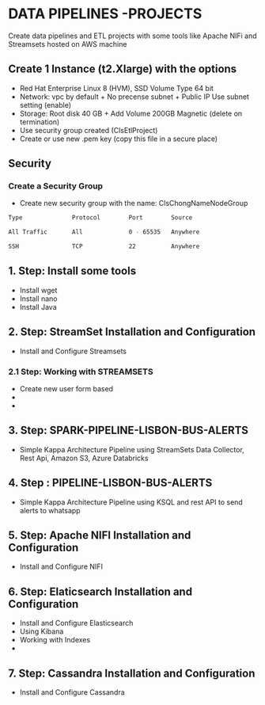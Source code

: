 # DATA PIPELINES -PROJECTS
Create data pipelines and ETL projects with some tools like Apache NIFi and Streamsets hosted on AWS machine


## Create 1 Instance (t2.Xlarge) with the options
* Red Hat Enterprise Linux 8 (HVM), SSD Volume Type 64 bit
* Network: vpc by default + No precense subnet + Public IP Use subnet  setting (enable)
* Storage: Root disk 40 GB + Add Volume 200GB Magnetic (delete on termination)
* Use security group created (ClsEtlProject)
* Create or use new .pem key (copy this file in a secure place)

## Security

### Create a Security Group

* Create new security group with the name: ClsChongNameNodeGroup
```bash
Type              Protocol        Port        Source

All Traffic       All             0 - 65535   Anywhere   

SSH               TCP             22          Anywhere
```

## 1. Step: Install some tools
  * Install wget
  * Install nano
  * Install Java

## 2. Step: StreamSet Installation and Configuration
  * Install and Configure Streamsets 
  
### 2.1 Step: Working with STREAMSETS
  * Create new user form based 
  * 
  *  
  
## 3. Step: SPARK-PIPELINE-LISBON-BUS-ALERTS
  * Simple Kappa Architecture Pipeline using StreamSets Data Collector, Rest Api, Amazon S3, Azure Databricks
  
## 4. Step : PIPELINE-LISBON-BUS-ALERTS 
  * Simple Kappa Architecture Pipeline using KSQL and rest API to send alerts to whatsapp
  
## 5. Step: Apache NIFI Installation and Configuration
  * Install and Configure NIFI 
  
## 6. Step: Elaticsearch Installation and Configuration
  * Install and Configure Elasticsearch 
  *  Using Kibana
  *  Working with Indexes
  *
  
## 7. Step: Cassandra Installation and Configuration
  * Install and Configure Cassandra 

